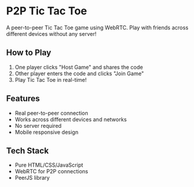 # P2P Tic Tac Toe

A peer-to-peer Tic Tac Toe game using WebRTC. Play with friends across different devices without any server!

## How to Play

1. One player clicks "Host Game" and shares the code
2. Other player enters the code and clicks "Join Game"
3. Play Tic Tac Toe in real-time!

## Features

- Real peer-to-peer connection
- Works across different devices and networks
- No server required
- Mobile responsive design

## Tech Stack

- Pure HTML/CSS/JavaScript
- WebRTC for P2P connections
- PeerJS library
